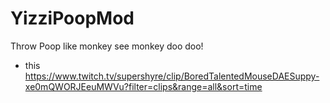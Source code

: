 # YizziPoopMod
Throw Poop like monkey see monkey doo doo!
- this https://www.twitch.tv/supershyre/clip/BoredTalentedMouseDAESuppy-xe0mQWORJEeuMWVu?filter=clips&range=all&sort=time
